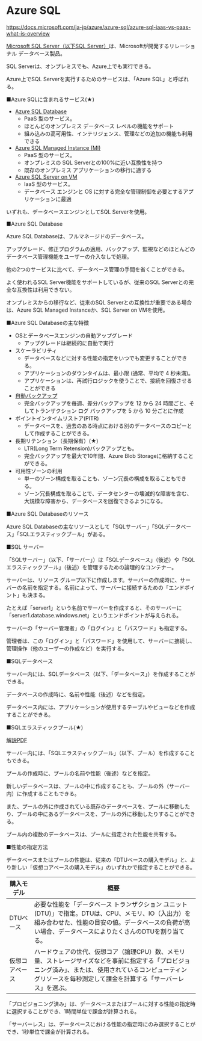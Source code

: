 
# Azure SQL

https://docs.microsoft.com/ja-jp/azure/azure-sql/azure-sql-iaas-vs-paas-what-is-overview

[Microsoft SQL Server（以下SQL Server）](https://docs.microsoft.com/ja-jp/sql/)は、Microsoftが開発するリレーショナル データベース製品。

SQL Serverは、オンプレミスでも、Azure上でも実行できる。

Azure上でSQL Serverを実行するためのサービスは、「Azure SQL」と呼ばれる。

■Azure SQLに含まれるサービス(★)

- [Azure SQL Database](https://docs.microsoft.com/ja-jp/azure/azure-sql/database/sql-database-paas-overview)
  - PaaS 型のサービス。
  - ほとんどのオンプレミス データベース レベルの機能をサポート
  - 組み込みの高可用性、インテリジェンス、管理などの追加の機能も利用できる
- [Azure SQL Managed Instance (MI)](https://docs.microsoft.com/ja-jp/azure/azure-sql/managed-instance/sql-managed-instance-paas-overview)
  - PaaS 型のサービス。
  - オンプレミスの SQL Serverとの100%に近い互換性を持つ
  - 既存のオンプレミス アプリケーションの移行に適する
- [Azure SQL Server on VM](https://docs.microsoft.com/ja-jp/azure/azure-sql/virtual-machines/)
  - IaaS 型のサービス。
  - データベース エンジンと OS に対する完全な管理制御を必要とするアプリケーションに最適

いずれも、データベースエンジンとしてSQL Serverを使用。

■Azure SQL Database

Azure SQL Databaseは、フルマネージドのデータベース。

アップグレード、修正プログラムの適用、バックアップ、監視などのほとんどのデータベース管理機能をユーザーの介入なしで処理。 

他の2つのサービスに比べて、データベース管理の手間を省くことができる。

よく使われるSQL Server機能をサポートしているが、従来のSQL Serverとの完全な互換性は利用できない。

オンプレミスからの移行など、従来のSQL Serverとの互換性が重要である場合は、Azure SQL Managed Instanceか、SQL Server on VMを使用。

■Azure SQL Databaseの主な特徴

- OSとデータベースエンジンの自動アップグレード
  - アップグレードは継続的に自動で実行
- スケーラビリティ
  - データベースなどに対する性能の指定をいつでも変更することができる。
  - アプリケーションのダウンタイムは、最小限 (通常、平均で 4 秒未満)。
  - アプリケーションは、再試行ロジックを使うことで、接続を回復させることができる
- [自動バックアップ](https://docs.microsoft.com/ja-jp/azure/azure-sql/database/automated-backups-overview?tabs=single-database)
  - 完全バックアップを毎週、差分バックアップを 12 から 24 時間ごと、そしてトランザクション ログ バックアップを 5 から 10 分ごとに作成
- ポイントインタイムリストア(PITR)
  - データベースを、過去のある時点における別のデータベースのコピーとして作成することができる。
- 長期リテンション（長期保有）(★)
  - LTR(Long Term Retension)バックアップとも。
  - 完全バックアップを最大で10年間、Azure Blob Storageに格納することができる。
- 可用性ゾーンの利用
  - 単一のゾーン構成を取ることも、ゾーン冗長の構成を取ることもできる。
  - ゾーン冗長構成を取ることで、データセンターの壊滅的な障害を含む、大規模な障害から、データベースを回復できるようになる。

■Azure SQL Databaseのリソース

Azure SQL Databaseの主なリソースとして「SQLサーバー」「SQLデータベース」「SQLエラスティックプール」がある。

■SQL サーバー

「SQLサーバー」（以下、「サーバー」）は「SQLデータベース」（後述）や「SQLエラスティックプール」（後述）を管理するための論理的なコンテナー。

サーバーは、リソース グループ以下に作成します。サーバーの作成時に、サーバーの名前を指定する。名前によって、サーバーに接続するための「エンドポイント」も決まる。

たとえば「server1」という名前でサーバーを作成すると、そのサーバーに「server1.database.windows.net」というエンドポイントが与えられる。

サーバーの「サーバー管理者」の「ログイン」と「パスワード」も指定する。

管理者は、この「ログイン」と「パスワード」を使用して、サーバーに接続し、管理操作（他のユーザーの作成など）を実行する。

■SQLデータベース

サーバー内には、SQLデータベース（以下、「データベース」）を作成することができる。


データベースの作成時に、名前や性能（後述）などを指定。

データベース内には、アプリケーションが使用するテーブルやビューなどを作成することができる。

■SQLエラスティックプール(★)

[解説PDF](../AZ-500/pdf/mod3/Elastic%20Pool.pdf)

サーバー内には、「SQLエラスティックプール」（以下、プール）を作成することもできる。

プールの作成時に、プールの名前や性能（後述）などを指定。

新しいデータベースは、プールの中に作成することも、プールの外（サーバー内）に作成することもできる。

また、プールの外に作成されている既存のデータベースを、プールに移動したり、プールの中にあるデータベースを、プールの外に移動したりすることができる。

プール内の複数のデータベースは、プールに指定された性能を共有する。

■性能の指定方法

データベースまたはプールの性能は、従来の「DTUベースの購入モデル」と、より新しい「仮想コアベースの購入モデル」のいずれかで指定することができる。

|購入モデル|概要|
|-|-|
|DTUベース|必要な性能を「データベース トランザクション ユニット (DTU)」で指定。DTUは、CPU、メモリ、IO（入出力）を組み合わせた、性能の目安の値。データベースの負荷が高い場合、データベースによりたくさんのDTUを割り当てる。|
|仮想コアベース|ハードウェアの世代、仮想コア（論理CPU）数、メモリ量、ストレージサイズなどを事前に指定する「プロビジョニング済み」、または、使用されているコンピューティングリソースを毎秒測定して課金を計算する「サーバーレス」を選ぶ。|

「プロビジョニング済み」は、データベースまたはプールに対する性能の指定時に選択することができ、1時間単位で課金が計算される。

「サーバーレス」は、データベースにおける性能の指定時にのみ選択することができ、1秒単位で課金が計算される。

